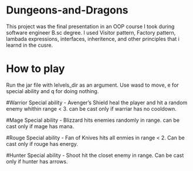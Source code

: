# Dungeons-and-Dragons
This project was the final presentation in an OOP course I took during software engineer B.sc degree.
I used Visitor pattern, Factory pattern, lambada expressions, interfaces, inheritence, and other principles that i learnd in the cusre.

# How to play 
Run the jar file with lelvels_dir as an argument.
Use wasd to move, e for special ability and q for doing nothing.

#Warrior 
Special ability - Avenger’s Shield heal the player and hit a random enemy whithin range < 3. can be cast only if warriar has no cooldown.

#Mage 
Special ability - Blizzard hits enemies randomly in range. can be cast only if mage has mana.

#Rouge
Special ability - Fan of Knives hits all enmies in range < 2. Can be cast only if rouge has 
energy.

#Hunter
Special ability - Shoot hit the closet enemy in range. Can be cast only if hunter has arrows.
